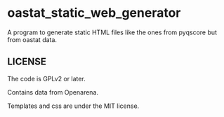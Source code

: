 # oastat_static_web_generator

A program to generate static HTML files like the ones from pyqscore but from oastat data.



## LICENSE
The code is GPLv2 or later.

Contains data from Openarena.

Templates and css are under the MIT license.
